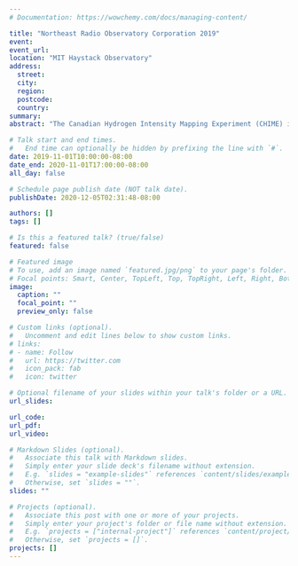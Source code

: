 ```yaml
---
# Documentation: https://wowchemy.com/docs/managing-content/

title: "Northeast Radio Observatory Corporation 2019"
event:
event_url:
location: "MIT Haystack Observatory"
address:
  street:
  city:
  region:
  postcode:
  country:
summary:
abstract: "The Canadian Hydrogen Intensity Mapping Experiment (CHIME) is poised to discover thousands of FRBs over the course of its lifetime, but only has arcminute-scale angular resolution. At the MIT Kavli Institute, we are developing technology and calibration protocols to perform Very Long Baseline Interferometry on FRBs using triggered baseband captures in the 400-800MHz frequency band, enabling precise localizations and multiwavelength followup towards a fuller understanding of this exciting phenomenon. We will report on progress towards demonstrating our VLBI protocol on a 400 meter baseline between CHIME and its predecessor, the CHIME Pathfinder."

# Talk start and end times.
#   End time can optionally be hidden by prefixing the line with `#`.
date: 2019-11-01T10:00:00-08:00
date_end: 2020-11-01T17:00:00-08:00
all_day: false

# Schedule page publish date (NOT talk date).
publishDate: 2020-12-05T02:31:48-08:00

authors: []
tags: []

# Is this a featured talk? (true/false)
featured: false

# Featured image
# To use, add an image named `featured.jpg/png` to your page's folder. 
# Focal points: Smart, Center, TopLeft, Top, TopRight, Left, Right, BottomLeft, Bottom, BottomRight.
image:
  caption: ""
  focal_point: ""
  preview_only: false

# Custom links (optional).
#   Uncomment and edit lines below to show custom links.
# links:
# - name: Follow
#   url: https://twitter.com
#   icon_pack: fab
#   icon: twitter

# Optional filename of your slides within your talk's folder or a URL.
url_slides:

url_code:
url_pdf:
url_video:

# Markdown Slides (optional).
#   Associate this talk with Markdown slides.
#   Simply enter your slide deck's filename without extension.
#   E.g. `slides = "example-slides"` references `content/slides/example-slides.md`.
#   Otherwise, set `slides = ""`.
slides: ""

# Projects (optional).
#   Associate this post with one or more of your projects.
#   Simply enter your project's folder or file name without extension.
#   E.g. `projects = ["internal-project"]` references `content/project/deep-learning/index.md`.
#   Otherwise, set `projects = []`.
projects: []
---
```

